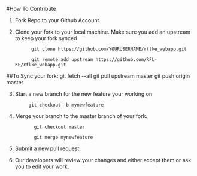 #How To Contribute

1. Fork Repo to your Github Account.
2. Clone your fork to your local machine. Make sure you add an upstream to keep your fork synced

             git clone https://github.com/YOURUSERNAME/rflke_webapp.git
    
             git remote add upstream https://github.com/RFL-KE/rflke_webapp.git
             
##To Sync your fork:
              git fetch --all
              git pull upstream master
              git push origin master
    
3. Start a new branch for the new feature your working on

            git checkout -b mynewfeature
    
4. Merge your branch to the master branch of your fork.

              git checkout master
    
              git merge mynewfeature
    
5. Submit a new pull request.
6. Our developers will review your changes and either accept them or ask you to edit your work.
